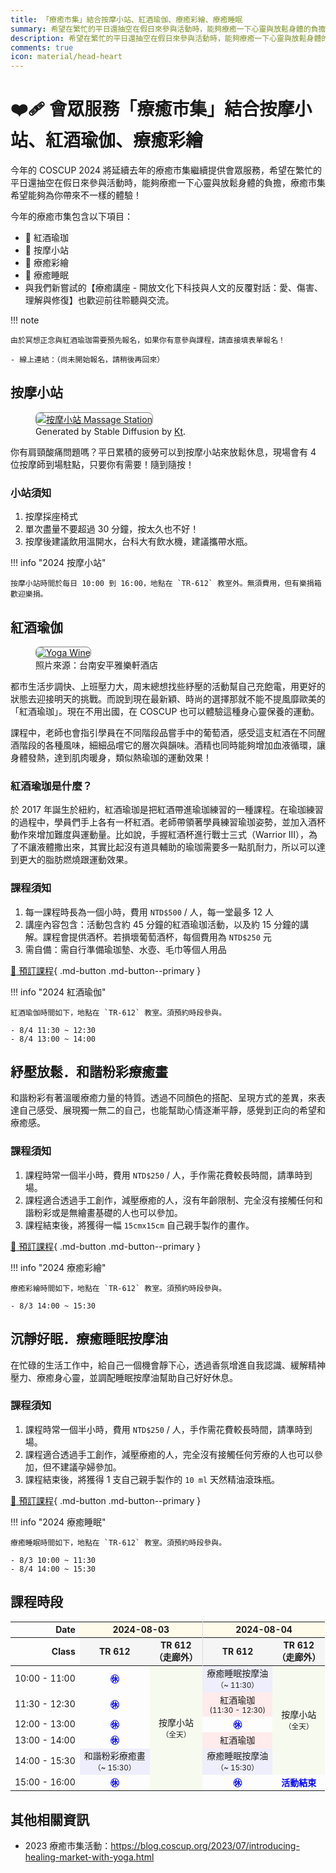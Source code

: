 ```yaml
---
title: 「療癒市集」結合按摩小站、紅酒瑜伽、療癒彩繪、療癒睡眠
summary: 希望在繁忙的平日還抽空在假日來參與活動時，能夠療癒一下心靈與放鬆身體的負擔，療癒市集希望能夠為你帶來不一樣的體驗！
description: 希望在繁忙的平日還抽空在假日來參與活動時，能夠療癒一下心靈與放鬆身體的負擔，療癒市集希望能夠為你帶來不一樣的體驗！
comments: true
icon: material/head-heart
---
```


# :mending_heart: 會眾服務「療癒市集」結合按摩小站、紅酒瑜伽、療癒彩繪

今年的 COSCUP 2024 將延續去年的療癒市集繼續提供會眾服務，希望在繁忙的平日還抽空在假日來參與活動時，能夠療癒一下心靈與放鬆身體的負擔，療癒市集希望能夠為你帶來不一樣的體驗！

今年的療癒市集包含以下項目：

- 💃 紅酒瑜珈
- 💆 按摩小站
- 🎨 療癒彩繪
- 🛌 療癒睡眠
- 與我們新嘗試的【療癒講座 - 開放文化下科技與人文的反覆對話：愛、傷害、理解與修復】也歡迎前往聆聽與交流。

!!! note

    由於冥想正念與紅酒瑜珈需要預先報名，如果你有意參與課程，請直接填表單報名！

    - 線上連結：（尚未開始報名，請稍後再回來）

## 按摩小站

<figure markdown="span">
    <a href="https://secretary.coscup.org/s3/img/2023_sd_massage.png">
        <img src="https://secretary.coscup.org/s3/img/2023_sd_massage.png"
            alt="按摩小站 Massage Station" title="按摩小站 Massage Station"
            style="border-radius: 8px;border:1px solid hsl(0, 0%, 50%);">
    </a>
    <figcaption>Generated by Stable Diffusion by <a href="https://www.linkedin.com/in/katy-huang-8560101b9">Kt</a>.</figcaption>
</figure>

你有肩頸酸痛問題嗎？平日累積的疲勞可以到按摩小站來放鬆休息，現場會有 4 位按摩師到場駐點，只要你有需要！隨到隨按！

### 小站須知

1. 按摩採座椅式
2. 單次盡量不要超過 30 分鐘，按太久也不好！
3. 按摩後建議飲用溫開水，台科大有飲水機，建議攜帶水瓶。

!!! info "2024 按摩小站"

    按摩小站時間於每日 10:00 到 16:00，地點在 `TR-612` 教室外。無須費用，但有樂捐箱歡迎樂捐。

## 紅酒瑜伽

<figure markdown="span">
    <a href="https://secretary.coscup.org/s3/img/2022_yoga_1600.jpg">
        <img src="https://secretary.coscup.org/s3/img/2022_yoga_1600.jpg"
            alt="Yoga Wine" title="Yoga Wine"
            style="border-radius: 8px;border:1px solid hsl(0, 0%, 50%);">
    </a>
    <figcaption>照片來源：台南安平雅樂軒酒店</figcaption>
</figure>

都市生活步調快、上班壓力大，周末總想找些紓壓的活動幫自己充飽電，用更好的狀態去迎接明天的挑戰。而說到現在最新穎、時尚的選擇那就不能不提風靡歐美的「紅酒瑜珈」。現在不用出國，在 COSCUP 也可以體驗這種身心靈保養的運動。

課程中，老師也會指引學員在不同階段品嘗手中的葡萄酒，感受這支紅酒在不同醒酒階段的各種風味，細細品嚐它的層次與韻味。酒精也同時能夠增加血液循環，讓身體發熱，達到肌肉暖身，類似熱瑜珈的運動效果！

### 紅酒瑜珈是什麼？

於 2017 年誕生於紐約，紅酒瑜珈是把紅酒帶進瑜珈練習的一種課程。在瑜珈練習的過程中，學員們手上各有一杯紅酒。老師帶領著學員練習瑜珈姿勢，並加入酒杯動作來增加難度與運動量。比如說，手握紅酒杯進行戰士三式（Warrior III），為了不讓液體撒出來，其實比起沒有道具輔助的瑜珈需要多一點肌耐力，所以可以達到更大的脂肪燃燒跟運動效果。

### 課程須知

1. 每一課程時長為一個小時，費用 `NTD$500` / 人，每一堂最多 12 人
2. 講座內容包含：活動包含約 45 分鐘的紅酒瑜珈活動，以及約 15 分鐘的講解。課程會提供酒杯。若損壞葡萄酒杯，每個費用為 `NTD$250` 元
3. 需自備：需自行準備瑜珈墊、水壺、毛巾等個人用品

[:hatched_chick: 預訂課程](https://ocf.neticrm.tw/civicrm/event/info?reset=1&id=44){ .md-button .md-button--primary }

!!! info "2024 紅酒瑜伽"

    紅酒瑜伽時間如下，地點在 `TR-612` 教室。須預約時段參與。

    - 8/4 11:30 ~ 12:30
    - 8/4 13:00 ~ 14:00

## 紓壓放鬆．和諧粉彩療癒畫

和諧粉彩有著溫暖療癒力量的特質。透過不同顏色的搭配、呈現方式的差異，來表達自己感受、展現獨一無二的自己，也能幫助心情逐漸平靜，感覺到正向的希望和療癒感。

### 課程須知

1. 課程時常一個半小時，費用 `NTD$250` / 人，手作需花費較長時間，請準時到場。
2. 課程適合透過手工創作，減壓療癒的人，沒有年齡限制、完全沒有接觸任何和諧粉彩或是無繪畫基礎的人也可以參加。
3. 課程結束後，將獲得一幅 `15cmx15cm` 自己親手製作的畫作。

[:hatched_chick: 預訂課程](https://ocf.neticrm.tw/civicrm/event/info?reset=1&id=44){ .md-button .md-button--primary }

!!! info "2024 療癒彩繪"

    療癒彩繪時間如下，地點在 `TR-612` 教室。須預約時段參與。

    - 8/3 14:00 ~ 15:30

## 沉靜好眠．療癒睡眠按摩油

在忙碌的生活工作中，給自己一個機會靜下心，透過香氛增進自我認識、緩解精神壓力、療癒身心靈，並調配睡眠按摩油幫助自己好好休息。

### 課程須知

1. 課程時常一個半小時，費用 `NTD$250` / 人，手作需花費較長時間，請準時到場。
2. 課程適合透過手工創作，減壓療癒的人，完全沒有接觸任何芳療的人也可以參加，但不建議孕婦參加。
3. 課程結束後，將獲得 1 支自己親手製作的 `10 ml` 天然精油滾珠瓶。

[:hatched_chick: 預訂課程](https://ocf.neticrm.tw/civicrm/event/info?reset=1&id=44){ .md-button .md-button--primary }

!!! info "2024 療癒睡眠"

    療癒睡眠時間如下，地點在 `TR-612` 教室。須預約時段參與。

    - 8/3 10:00 ~ 11:30
    - 8/4 14:00 ~ 15:30

## 課程時段

<div class="center-table">
<table style="font-size: 1em;">
    <thead>
    <tr>
        <th style="text-align: right;">
        Date
        </th>
        <th colspan="2" style="background-color: #fffbeb; border-right: 1px solid rgb(219, 219, 219); text-align: center;">
        2024-08-03
        </th>
        <th colspan="2" style="background-color: #fffbeb; text-align: center;">
        2024-08-04
        </th>
    </tr>
    <tr>
        <th style="text-align: right;">
        Class
        </th>
        <th style="background-color: whitesmoke; text-align: center;">
        TR 612
        </th>
        <th style="background-color: whitesmoke; border-right: 1px solid rgb(219, 219, 219); text-align: center;">
        TR 612<br>（走廊外）
        </th>
        <th style="background-color: whitesmoke; text-align: center;">
        TR 612
        </th>
        <th style="background-color: whitesmoke; text-align: center;">
        TR 612<br>（走廊外）
        </th>
    </tr>
    </thead>
    <tbody>
    <tr>
        <td style="text-align: center;vertical-align:middle;">
        10:00 - 11:00
        </td>
        <td class="child" style="color: #0004ff; font-weight: bold; text-align: center; vertical-align: middle;">
        ㊡
        </td>
        <td class="massage" rowspan="6" style="background-color: #f7faef; text-align: center; vertical-align: middle;">
        按摩小站<br><small>（全天）</small>
        </td>
        <td class="meditation" style="background-color: #eeeefc; text-align: center; vertical-align: middle;">
        療癒睡眠按摩油<br><small>（~ 11:30）</small>
        </td>
        <td class="massage" rowspan="5" style="background-color: #f7faef; text-align: center; vertical-align: middle;">
        按摩小站<br><small>（全天）</small>
        </td>
    </tr>
    <tr>
        <td style="text-align: center;vertical-align:middle;">
        11:30 - 12:30
        </td>
        <td class="child" style="color: #0004ff; font-weight: bold; text-align: center;vertical-align:middle;">
        ㊡
        </td>
        <td class="yoga" style="background-color: #ffebeb; text-align: center;">
        紅酒瑜珈<br><small>(11:30 - 12:30)</small>
        </td>
    </tr>
    <tr>
        <td style="text-align: center;">
        12:00 - 13:00
        </td>
        <td class="child" style="color: #0004ff; font-weight: bold; text-align: center;">
        ㊡
        </td>
        <td class="child" style="color: #0004ff; font-weight: bold; text-align: center;">
        ㊡
        </td>
    </tr>
    <tr>
        <td style="text-align: center;">
        13:00 - 14:00
        </td>
        <td class="child" style="color: #0004ff; font-weight: bold; text-align: center;">
        ㊡
        </td>
        <td class="yoga" style="background-color: #ffebeb; text-align: center;">
        紅酒瑜珈
        </td>
    </tr>
    <tr>
        <td style="text-align: center;vertical-align:middle;">
        14:00 - 15:30
        </td>
        <td class="meditation" style="background-color: #eeeefc; text-align: center;vertical-align:middle;">
        和諧粉彩療癒畫<br><small>（~ 15:30）</small>
        </td>
        <td class="meditation" style="background-color: #eeeefc; text-align: center;vertical-align:middle;">
        療癒睡眠按摩油<br><small>（~ 15:30）</small>
        </td>
    </tr>
    <tr>
        <td style="text-align: center;">
        15:00 - 16:00
        </td>
        <td class="child" style="color: #0004ff; font-weight: bold; text-align: center;">
        ㊡
        </td>
        <td class="child" style="color: #0004ff; font-weight: bold; text-align: center;">
        ㊡
        </td>
        <td class="child" style="color: #0004ff; font-weight: bold; text-align: center;">
        活動結束
        </td>
    </tr>
    </tbody>
</table>
</div>

## 其他相關資訊

- 2023 療癒市集活動：<https://blog.coscup.org/2023/07/introducing-healing-market-with-yoga.html>
